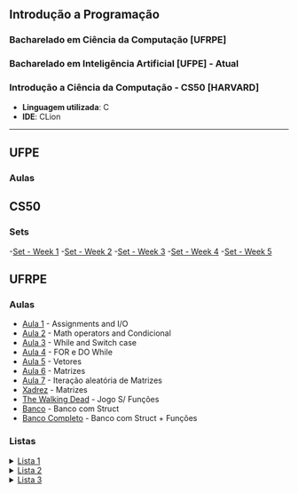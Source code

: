 ## Introdução a Programação

### Bacharelado em Ciência da Computação [UFRPE]
### Bacharelado em Inteligência Artificial [UFPE] - Atual
### Introdução a Ciência da Computação - CS50 [HARVARD]

- **Linguagem utilizada**: C
- **IDE**: CLion

---
## UFPE

### Aulas


## CS50

### Sets

-[Set - Week 1](CS50/SET_1)
-[Set - Week 2](CS50/SET_2)
-[Set - Week 3](CS50/SET_3)
-[Set - Week 4](CS50/SET_4)
-[Set - Week 5](CS50/SET_5)

## UFRPE

### Aulas

- [Aula 1](DC/Aula_1.c) - Assignments and I/O
- [Aula 2](DC/Aula_2.c) - Math operators and Condicional
- [Aula 3](DC/Aula_3.c) - While and Switch case
- [Aula 4](DC/Aula_4.c) - FOR e DO While
- [Aula 5](DC/Aula_5.c) - Vetores
- [Aula 6](DC/Aula_6.c) - Matrizes
- [Aula 7](DC/Aula_6-1.c)  - Iteração aleatória de Matrizes
- [Xadrez](DC/Xadrez_Cavalo.c) - Matrizes
- [The Walking Dead](DC/TheWalkingDead.c) - Jogo S/ Funções
- [Banco](DC/Banco_Struct.c) - Banco com Struct
- [Banco Completo](DC/Banco_Function.c) - Banco com Struct + Funções

### Listas

<details>
<summary><a href="Lista_1">Lista 1</a></summary>
     <ul>
         <li><a href="Lista_1/Q_1.c">Questão 1</a></li>
         <li><a href="Lista_1/Q_2.c">Questão 2</a></li>
         <li><a href="Lista_1/Q_3.c">Questão 3</a></li>
         <li><a href="Lista_1/Q_4.c">Questão 4</a></li>
         <li><a href="Lista_1/Q_5.c">Questão 5</a></li>
     </ul>     
</details>


<details>
<summary><a href="Lista_2">Lista 2</a></summary>
     <ul>
         <li><a href="Lista_2/Q_1.c">Questão 1</a></li>
         <li><a href="Lista_2/Q_2.c">Questão 2</a></li>
     </ul>     
</details>

<details>
<summary><a href="Lista_3">Lista 3</a></summary>
     <ul>
          <li><a href="Lista_3/Q_1.c">Questão 1</a></li>
          <li><a href="Lista_3/Q_2.c">Questão 2</a></li>
          <li><a href="Lista_3/Q_3.c">Questão 3</a></li>
          <li><a href="Lista_3/Q_4.c">Questão 4</a></li>
          <li><a href="Lista_3/Q_5.c">Questão 5</a></li>
          <li><a href="Lista_3/Q_6.c">Questão 6</a></li>
          <li><a href="Lista_3/Q_7.c">Questão 7</a></li>
          <li><a href="Lista_3/Q_8.c">Questão 8</a></li>
          <li><a href="Lista_3/Q_9.c">Questão 9</a></li>
          <li><a href="Lista_3/Q_10.c">Questão 10</a></li>
          <li><a href="Lista_3/Q_11.c">Questão 11</a></li>
     </ul>     
</details>
     
